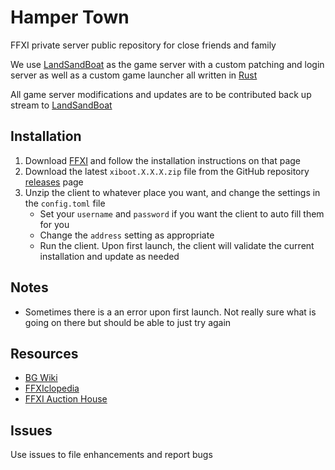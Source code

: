 # Hamper Town
FFXI private server public repository for close friends and family

We use [LandSandBoat](https://github.com/LandSandBoat/server) as the game server with a custom patching and login server as well as a custom game launcher all written in [Rust](https://www.rust-lang.org)

All game server modifications and updates are to be contributed back up stream to [LandSandBoat](https://github.com/LandSandBoat/server)

## Installation
1. Download [FFXI](http://www.playonline.com/ff11us/download/media/install_win.html) and follow the installation instructions on that page
2. Download the latest `xiboot.X.X.X.zip` file from the GitHub repository [releases](https://github.com/SkunkWorks-Studio/HamperTown/releases/latest) page
3. Unzip the client to whatever place you want, and change the settings in the `config.toml` file
    * Set your `username` and `password` if you want the client to auto fill them for you
    * Change the `address` setting as appropriate
    * Run the client. Upon first launch, the client will validate the current installation and update as needed

## Notes
* Sometimes there is a an error upon first launch. Not really sure what is going on there but should be able to just try again

## Resources
* [BG Wiki](https://www.bg-wiki.com/ffxi/Main_Page)
* [FFXIclopedia](https://ffxiclopedia.fandom.com/wiki/Main_Page)
* [FFXI Auction House](https://www.ffxiah.com/)

## Issues
Use issues to file enhancements and report bugs
